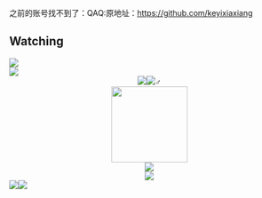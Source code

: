 之前的账号找不到了：QAQ:原地址：https://github.com/keyixiaxiang

<h2>Watching</h2>
<div align="left">
<img src="https://profile-counter.glitch.me/kyxiaxiang/count.svg">
</div>

<img align="center" src="https://github-readme-streak-stats.herokuapp.com/?user=kyxiaxiang&theme=radical&hide_border=true" />

<div align="center"><img src="https://komarev.com/ghpvc/?username=kyxiaxiang&amp;label=Views&amp;color=0e75b6&amp;style=flat"style="max-width: 100%;"><img src="https://badges.pufler.dev/visits/kyxiaxiang/kyxiaxiang?color=black&logo=github&style=flat-square">♂
</div>

<div align="center"> <img height="137px" src="https://github-readme-stats.vercel.app/api?username=kyxiaxiang&hide_title=true&hide_border=true&show_icons=trueline_height=21&text_color=000&icon_color=000&bg_color=0,ea6161,ffc64d,fffc4d,52fa5a&theme=graywhite" /> </div>

<div align="center"> <img src="https://github-readme-stats.vercel.app/api/top-langs/?username=kyxiaxiang&hide_title=true&hide_border=true&layout=compact&langs_count=6&text_color=000&icon_color=fff&bg_color=0,52fa5a,4dfcff,c64dff&theme=graywhite" /> </div>

<div align="center"> <img src="https://github-profile-trophy.vercel.app/?username=kyxiaxiang" /> </div>

<div align=""> <img src=https://github-readme-stats.vercel.app/api/top-langs/?username=kyxiaxiang&theme=radical&show_icons=true><img src="https://stats.justsong.cn/api/bilibili/?id=1067016511&theme=radical#&lang=zh-CN">
</div>
